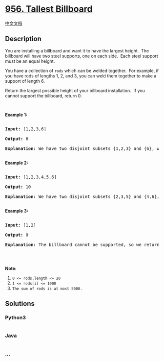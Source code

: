 # [956. Tallest Billboard](https://leetcode.com/problems/tallest-billboard)

[中文文档](/solution/0900-0999/0956.Tallest%20Billboard/README.md)

## Description

<p>You are installing a billboard and want it to have the largest height.&nbsp; The billboard will have two steel supports, one on each side.&nbsp; Each steel support must be an equal height.</p>

<p>You have a collection of <code>rods</code> which can be welded together.&nbsp; For example, if you have rods of lengths 1, 2, and 3, you can weld them together to make a support of length 6.</p>

<p>Return the largest possible height of your billboard installation.&nbsp; If you cannot support the billboard, return 0.</p>

<p>&nbsp;</p>

<p><strong>Example 1:</strong></p>

<pre>

<strong>Input: </strong><span id="example-input-1-1">[1,2,3,6]</span>

<strong>Output: </strong><span id="example-output-1">6</span>

<strong>Explanation:</strong> We have two disjoint subsets {1,2,3} and {6}, which have the same sum = 6.

</pre>

<div>

<p><strong>Example 2:</strong></p>

<pre>

<strong>Input: </strong><span id="example-input-2-1">[1,2,3,4,5,6]</span>

<strong>Output: </strong><span id="example-output-2">10</span>

<strong>Explanation:</strong> We have two disjoint subsets {2,3,5} and {4,6}, which have the same sum = 10.

</pre>

</div>

<div>

<p><strong>Example 3:</strong></p>

<pre>

<strong>Input: </strong><span id="example-input-3-1">[1,2]</span>

<strong>Output: </strong><span id="example-output-3">0</span>

<strong>Explanation: </strong>The billboard cannot be supported, so we return 0.

</pre>

</div>

<p>&nbsp;</p>

<p><strong>Note:</strong></p>

<ol>
    <li><code>0 &lt;= rods.length &lt;= 20</code></li>
    <li><code>1 &lt;= rods[i] &lt;= 1000</code></li>
    <li><code>The sum of rods is at most 5000.</code></li>
</ol>

## Solutions

<!-- tabs:start -->

### **Python3**

```python

```

### **Java**

```java

```

### **...**

```

```

<!-- tabs:end -->
